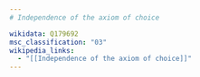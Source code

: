 ```yaml
---
# Independence of the axiom of choice

wikidata: Q179692
msc_classification: "03"
wikipedia_links:
  - "[[Independence of the axiom of choice]]"
---
```

